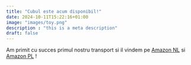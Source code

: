 ```yaml
---
title: "Cubul este acum disponibil!"
date: 2024-10-11T15:22:16+01:00
image: "images/toy.png"
description : "this is a meta description"
draft: false
---
```

Am primit cu succes primul nostru transport si il vindem pe <a href='https://www.amazon.nl/Cubul-Spelling-Blocks-letterbouwstenen-praktische/dp/B0DJJRSSGL' target ='_blank'>Amazon NL</a> si <a href='https://www.amazon.pl/Cubul-Spelling-Blocks-literami-praktycznym/dp/B0DJJRSSGL' target ='_blank'>Amazon PL</a>
!
